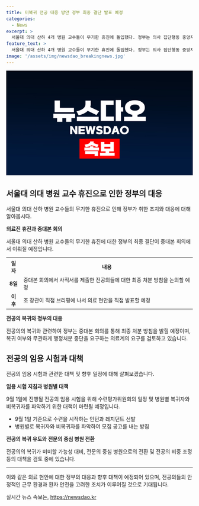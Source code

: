 ```yaml
---
title: 미복귀 전공 대응 방안 정부 최종 결단 발표 예정
categories:
  - News
excerpt: >
  서울대 의대 산하 4개 병원 교수들이 무기한 휴진에 돌입했다. 정부는 의사 집단행동 중앙재난안전대책본부 회의에서 사직서를 제출한 전공의들에 대한 최종 결정을 내릴 전망이다. 이에 대한 논의를 통해 전공의들의 처분 방침을 밝힐 예정이며, 정부는 복귀를 유도하기 위해 근무 중인 전공의들에 대한 수련 체계를 내실화할 계획이라고 전해졌다.
feature_text: >
  서울대 의대 산하 4개 병원 교수들이 무기한 휴진에 돌입했다. 정부는 의사 집단행동 중앙재난안전대책본부 회의에서 사직서를 제출한 전공의들에 대한 최종 결정을 내릴 전망이다. 이에 대한 논의를 통해 전공의들의 처분 방침을 밝힐 예정이며, 정부는 복귀를 유도하기 위해 근무 중인 전공의들에 대한 수련 체계를 내실화할 계획이라고 전해졌다.
image: '/assets/img/newsdao_breakingnews.jpg'
---
```


<p><img src="/assets/img/newsdao_breakingnews.jpg" alt="ranknews 속보" /></p>

<h2 data-ke-size="size26">서울대 의대 병원 교수 휴진으로 인한 정부의 대응</h2>

<p data-ke-size="size16">서울대 의대 산하 병원 교수들의 무기한 휴진으로 인해 정부가 취한 조치와 대응에 대해 알아봅시다.</p>

<p><b>의료진 휴진과 중대본 회의</b></p>

<p data-ke-size="size16">서울대 의대 산하 병원 교수들의 무기한 휴진에 대한 정부의 최종 결단이 중대본 회의에서 이뤄질 예정입니다.</p>

<table>
  <tr>
    <th>일자</th>
    <th>내용</th>
  </tr>
  <tr>
    <td style="text-align: center; height: 17px;"><b>8일</b></td>
    <td>중대본 회의에서 사직서를 제출한 전공의들에 대한 최종 처분 방침을 논의할 예정</td>
  </tr>
  <tr>
    <td style="text-align: center; height: 17px;"><b>이후</b></td>
    <td>조 장관이 직접 브리핑에 나서 의료 현안을 직접 발표할 예정</td>
  </tr>
</table>

<p><b>전공의 복귀와 정부의 대응</b></p>

<p data-ke-size="size16">전공의의 복귀와 관련하여 정부는 중대본 회의를 통해 최종 처분 방침을 밝힐 예정이며, 복귀 여부와 무관하게 행정처분 중단을 요구하는 의료계의 요구를 검토하고 있습니다.</p>

<h2 data-ke-size="size26">전공의 임용 시험과 대책</h2>

<p data-ke-size="size16">전공의 임용 시험과 관련한 대책 및 향후 일정에 대해 살펴보겠습니다.</p>

<p><b>임용 시험 지침과 병원별 대책</b></p>

<p data-ke-size="size16">9월 1일에 진행될 전공의 임용 시험을 위해 수련평가위원회의 일정 및 병원별 복귀자와 비복귀자를 파악하기 위한 대책이 마련될 예정입니다.</p>

<ul>
  <li>9월 1일 기준으로 수련을 시작하는 인턴과 레지던트 선발</li>
  <li>병원별로 복귀자와 비복귀자를 파악하여 모집 공고를 내는 방침</li>
</ul>

<p><b>전공의 복귀 유도와 전문의 중심 병원 전환</b></p>

<p data-ke-size="size16">전공의의 복귀가 미미할 가능성 대비, 전문의 중심 병원으로의 전환 및 전공의 비중 조정 등의 대책을 검토 중에 있습니다.</p>

<hr>

<p>이와 같은 의료 현안에 대한 정부의 대응과 향후 대책이 예정되어 있으며, 전공의들의 안정적인 근무 환경과 환자 안전을 고려한 조치가 이루어질 것으로 기대됩니다.</p>
실시간 뉴스 속보는, <a href="https://newsdao.kr" rel="dofollow">https://newsdao.kr</a>


